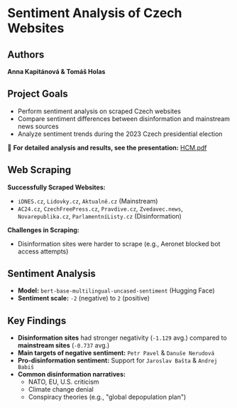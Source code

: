 # Sentiment Analysis of Czech Websites  

## Authors  
**Anna Kapitánová & Tomáš Holas**  

## Project Goals  
- Perform sentiment analysis on scraped Czech websites  
- Compare sentiment differences between disinformation and mainstream news sources  
- Analyze sentiment trends during the 2023 Czech presidential election

📄 **For detailed analysis and results, see the presentation:** [HCM.pdf](HCM.pdf) 

## Web Scraping  
**Successfully Scraped Websites:**  
- `iDNES.cz`, `Lidovky.cz`, `Aktualně.cz` (Mainstream)  
- `AC24.cz`, `CzechFreePress.cz`, `Pravdive.cz`, `Zvedavec.news`, `Novarepublika.cz`, `ParlamentníListy.cz` (Disinformation)  

**Challenges in Scraping:**  
- Disinformation sites were harder to scrape (e.g., Aeronet blocked bot access attempts)  

## Sentiment Analysis  
- **Model:** `bert-base-multilingual-uncased-sentiment` (Hugging Face)  
- **Sentiment scale:** `-2` (negative) to `2` (positive)  

## Key Findings  
- **Disinformation sites** had stronger negativity (`-1.129` avg.) compared to **mainstream sites** (`-0.737` avg.)  
- **Main targets of negative sentiment:** `Petr Pavel` & `Danuše Nerudová`  
- **Pro-disinformation sentiment:** Support for `Jaroslav Bašta` & `Andrej Babiš`  
- **Common disinformation narratives:**  
  - NATO, EU, U.S. criticism  
  - Climate change denial  
  - Conspiracy theories (e.g., "global depopulation plan")  
